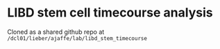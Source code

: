 LIBD stem cell timecourse analysis
================================

Cloned as a shared github repo at `/dcl01/lieber/ajaffe/lab/libd_stem_timecourse`
